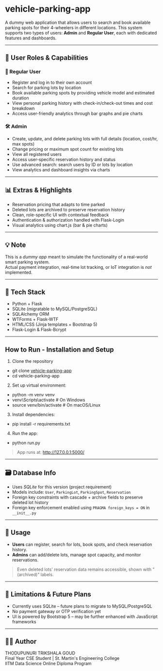 # vehicle-parking-app

A dummy web application that allows users to search and book available parking spots for their 4-wheelers in different locations.
This system supports two types of users: **Admin** and **Regular User**, each with dedicated features and dashboards.

---

## 👥 User Roles & Capabilities

### 🔐 Regular User
- Register and log in to their own account
- Search for parking lots by location
- Book available parking spots by providing vehicle model and estimated duration
- View personal parking history with check-in/check-out times and cost breakdown
- Access user-friendly analytics through bar graphs and pie charts

### 🛠️ Admin
- Create, update, and delete parking lots with full details (location, cost/hr, max spots)
- Change pricing or maximum spot count for existing lots
- View all registered users
- Access user-specific reservation history and status
- Use advanced search: search users by ID or lots by location
- View analytics and dashboard insights via charts

---

## 📊 Extras & Highlights
- Reservation pricing that adapts to time parked
- Deleted lots are archived to preserve reservation history
- Clean, role-specific UI with contextual feedback
- Authentication & authorization handled with Flask-Login
- Visual analytics using chart.js (bar & pie charts)

---

## 💡 Note
This is a *dummy app* meant to simulate the functionality of a real-world smart parking system.  
Actual payment integration, real-time lot tracking, or IoT integration is *not* implemented.

---

## 🧪 Tech Stack
- Python + Flask
- SQLite (migratable to MySQL/PostgreSQL)
- SQLAlchemy ORM
- WTForms + Flask-WTF
- HTML/CSS (Jinja templates + Bootstrap 5)
- Flask-Login & Flask-Bcrypt

---

## How to Run - Installation and Setup
1. Clone the repository 
-  git clone [vehicle-parking-app](https://github.com/23f3002986/vehicle-parking-app.git)
-  cd vehicle-parking-app

2. Set up virtual environment:
-  python -m venv venv
-  venv\Scripts\activate # On Windows
-  source venv/bin/activate # On macOS/Linux

3. Install dependencies:
-  pip install -r requirements.txt

4. Run the app:
-  python run.py 
> App runs at: http://127.0.0.1:5000/

---

## 🗃️ Database Info

- Uses *SQLite* for this version (project requirement)
- Models include: `User`, `ParkingLot`, `ParkingSpot`, `Reservation`
- Foreign key constraints with cascade + archive fields to preserve deleted lot history
- Foreign key enforcement enabled using `PRAGMA foreign_keys = ON` in `__init__.py`

---

## 📖 Usage

- **Users** can register, search for lots, book spots, and check reservation history.
- **Admins** can add/delete lots, manage spot capacity, and monitor reservations.

> Even deleted lots' reservation data remains accessible, shown with "(archived)" labels.

---

## 🚧 Limitations & Future Plans

- Currently uses SQLite – future plans to migrate to MySQL/PostgreSQL
- No payment gateway or OTP verification yet
- UI is powered by Bootstrap 5 – may be further enhanced with JavaScript frameworks

---

## 👩‍💻 Author

THODUPUNURI TRIKSHALA GOUD  
Final Year CSE Student | St. Martin's Engineering College  
IITM Data Science Online Diploma Program  